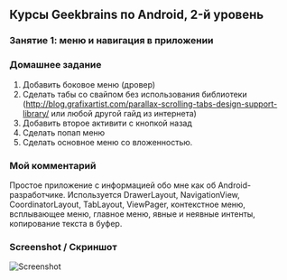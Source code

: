 ## Курсы Geekbrains по Android, 2-й уровень

### Занятие 1: меню и навигация в приложении

### Домашнее задание

1. Добавить боковое меню (дровер)
2. Сделать табы со свайпом без использования библиотеки (http://blog.grafixartist.com/parallax-scrolling-tabs-design-support-library/ или любой другой гайд из интернета)
3. Добавить второе активити с кнопкой назад
4. Сделать попап меню
5. Сделать основное меню со вложенностью.

### Мой комментарий

Простое приложение с информацией обо мне как об Android-разработчике.
Используется DrawerLayout, NavigationView, CoordinatorLayout, TabLayout, ViewPager, контекстное меню, всплывающее меню, главное меню, явные и неявные интенты, копирование текста в буфер.
 
### Screenshot / Скриншот

![Screenshot](/screenshot.png?raw=true "Screenshot")
